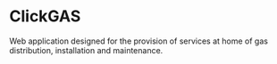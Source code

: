 # ClickGAS
Web application designed for the provision of services at home of gas distribution, installation and maintenance.
